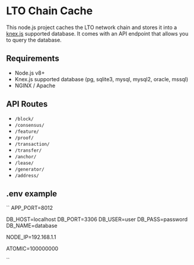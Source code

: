 # LTO Chain Cache
This node.js project caches the LTO network chain and stores it into a [knex.js]('https://knexjs.org) supported database. It comes with an API endpoint that allows you to query the database.

## Requirements
- Node.js v8+
- Knex.js supported database (pg, sqlite3, mysql, mysql2, oracle, mssql)
- NGINX / Apache

## API Routes
- `/block/`
- `/consensus/`
- `/feature/`
- `/proof/`
- `/transaction/`
- `/transfer/`
- `/anchor/`
- `/lease/`
- `/generator/`
- `/address/`

## .env example

``
APP_PORT=8012

DB_HOST=localhost
DB_PORT=3306
DB_USER=user
DB_PASS=password
DB_NAME=database

NODE_IP=192.168.1.1

ATOMIC=100000000

``